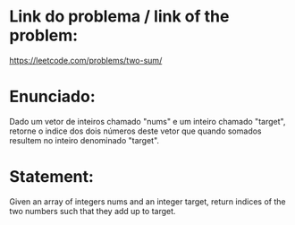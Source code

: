 # Link do problema / link of the problem:
https://leetcode.com/problems/two-sum/

# Enunciado:
Dado um vetor de inteiros chamado "nums" e um inteiro chamado "target", retorne o indice dos dois números deste vetor que quando somados resultem no inteiro 
denominado "target".

# Statement:
Given an array of integers nums and an integer target, return indices of the two numbers such that they add up to target.
